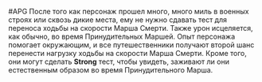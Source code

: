 #APG
После того как персонаж прошел много, много миль в военных строях или сквозь дикие места, ему не нужно сдавать тест для переноса ходьбы на скорости Марша Смерти. Также урон исцеляется, как обычно, во время Принудительных Маршей. Опыт персонажа помогает окружающим, и все путешественники получают второй шанс перенести нагрузку ходьбы на скорости Марша Смерти. Кроме того, они могут сделать **Strong** тест, чтобы увидеть, заживают ли они естественным образом во время Принудительного Марша. 